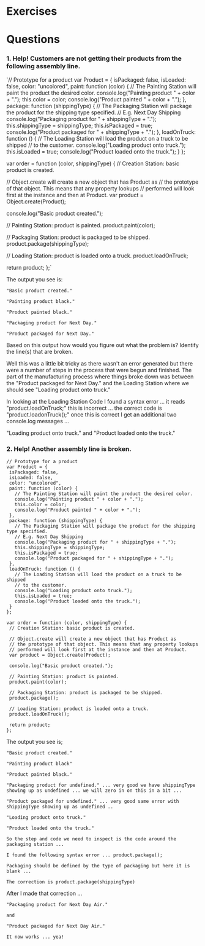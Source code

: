 # **Exercises**
# **Questions**

### **1. Help!  Customers are not getting their products from the following assembly line.**

`// Prototype for a product
 var Product = {
   isPackaged: false,
   isLoaded: false,
   color: "uncolored",
   paint: function (color) {
     // The Painting Station will paint the product the desired color.
     console.log("Painting product " + color + ".");
     this.color = color;
     console.log("Product painted " + color + ".");
   },
   package: function (shippingType) {
     // The Packaging Station will package the product for the shipping type specified.
     // E.g. Next Day Shipping
     console.log("Packaging product for " + shippingType + ".");
     this.shippingType = shippingType;
     this.isPackaged = true;
     console.log("Product packaged for " + shippingType + ".");
   },
   loadOnTruck: function () {
     // The Loading Station will load the product on a truck to be shipped
     // to the customer.
     console.log("Loading product onto truck.");
     this.isLoaded = true;
     console.log("Product loaded onto the truck.");
   }
 };

 var order = function (color, shippingType) {
   // Creation Station: basic product is created.

   // Object.create will create a new object that has Product as
   // the prototype of that object. This means that any property lookups
   // performed will look first at the instance and then at Product.
   var product = Object.create(Product);

   console.log("Basic product created.");

   // Painting Station: product is painted.
   product.paint(color);

   // Packaging Station: product is packaged to be shipped.
   product.package(shippingType);

   // Loading Station: product is loaded onto a truck.
   product.loadOnTruck;

   return product;
 };`

 The output you see is:

    "Basic product created."

    "Painting product black."

    "Product painted black."

    "Packaging product for Next Day."

    "Product packaged for Next Day."

 Based on this output how would you figure out what the problem is?
 Identify the line(s) that are broken.

 Well this was a little bit tricky as there wasn't an error generated but there were a number of steps in the process that were begun and finished. The part of the manufacturing process where things broke down was between the "Product packaged for Next Day." and the Loading Station where we should see "Loading product onto truck."

 In looking at the Loading Station Code I found a syntax error ... it reads "product.loadOnTruck;" this is incorrect ... the correct code is "product.loadonTruck();" once this is correct I get an additional two console.log messages ...

 "Loading product onto truck."
 and 
 "Product loaded onto the truck."

 ### **2. Help!  Another assembly line is broken.**

  ```
  // Prototype for a product
 var Product = {
   isPackaged: false,
   isLoaded: false,
   color: "uncolored",
   paint: function (color) {
     // The Painting Station will paint the product the desired color.
     console.log("Painting product " + color + ".");
     this.color = color;
     console.log("Product painted " + color + ".");
   },
   package: function (shippingType) {
     // The Packaging Station will package the product for the shipping type specified.
     // E.g. Next Day Shipping
     console.log("Packaging product for " + shippingType + ".");
     this.shippingType = shippingType;
     this.isPackaged = true;
     console.log("Product packaged for " + shippingType + ".");
   },
   loadOnTruck: function () {
     // The Loading Station will load the product on a truck to be shipped
     // to the customer.
     console.log("Loading product onto truck.");
     this.isLoaded = true;
     console.log("Product loaded onto the truck.");
   }
 };

 var order = function (color, shippingType) {
   // Creation Station: basic product is created.

   // Object.create will create a new object that has Product as
   // the prototype of that object. This means that any property lookups
   // performed will look first at the instance and then at Product.
   var product = Object.create(Product);

   console.log("Basic product created.");

   // Painting Station: product is painted.
   product.paint(color);

   // Packaging Station: product is packaged to be shipped.
   product.package();

   // Loading Station: product is loaded onto a truck.
   product.loadOnTruck();

   return product;
 };
 ```

 The output you see is;

    "Basic product created."

    "Painting product black"

    "Product painted black."

    "Packaging product for undefined." ... very good we have shippingType showing up as undefined ... we will zero in on this in a bit ...

    "Product packaged for undefined." ... very good same error with shippingType showing up as undefined ..

    "Loading product onto truck."

    "Product loaded onto the truck."

    So the step and code we need to inspect is the code around the packaging station ...

    I found the following syntax error ... product.package();

    Packaging should be defined by the type of packaging but here it is blank ...

    The correction is product.package(shippingType)

 After I made that correction ... 

    "Packaging product for Next Day Air."

    and

    "Product packaged for Next Day Air."

    It now works ... yea!


